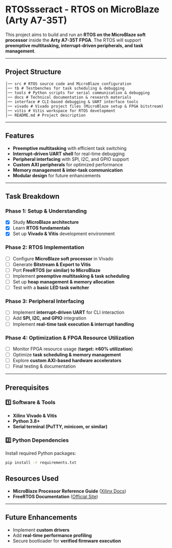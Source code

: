 # RTOSsseract - RTOS on MicroBlaze (Arty A7-35T)

This project aims to build and run an **RTOS on the MicroBlaze soft processor** inside the **Arty A7-35T FPGA**. The RTOS will support **preemptive multitasking, interrupt-driven peripherals, and task management**.

---

## Project Structure  

```
│── src # RTOS source code and MicroBlaze configuration
│── tb # Testbenches for task scheduling & debugging
│── tools # Python scripts for serial communication & debugging
│── docs # Technical documentation & research materials
│── interface # CLI-based debugging & UART interface tools
│── vivado # Vivado project files (MicroBlaze setup & FPGA bitstream)
│── vitis # Vitis workspace for RTOS development
│── README.md # Project description
```
---

## Features  

- **Preemptive multitasking** with efficient task switching  
- **Interrupt-driven UART shell** for real-time debugging  
- **Peripheral interfacing** with SPI, I2C, and GPIO support  
- **Custom AXI peripherals** for optimized performance  
- **Memory management & inter-task communication**  
- **Modular design** for future enhancements  

---

## Task Breakdown  

### **Phase 1: Setup & Understanding**  
- [x] Study **MicroBlaze architecture**  
- [x] Learn **RTOS fundamentals**  
- [x] Set up **Vivado & Vitis** development environment  

### **Phase 2: RTOS Implementation**  
- [ ] Configure **MicroBlaze soft processor** in Vivado  
- [ ] Generate **Bitstream & Export to Vitis**  
- [ ] Port **FreeRTOS (or similar) to MicroBlaze**  
- [ ] Implement **preemptive multitasking & task scheduling**  
- [ ] Set up **heap management & memory allocation**  
- [ ] Test with a **basic LED task switcher**  

### **Phase 3: Peripheral Interfacing**  
- [ ] Implement **interrupt-driven UART** for CLI interaction  
- [ ] Add **SPI, I2C, and GPIO** integration  
- [ ] Implement **real-time task execution & interrupt handling**  

### **Phase 4: Optimization & FPGA Resource Utilization**  
- [ ] Monitor FPGA resource usage (**target: ≥60% utilization**)  
- [ ] Optimize **task scheduling & memory management**  
- [ ] Explore **custom AXI-based hardware accelerators**  
- [ ] Final testing & documentation  

---

## Prerequisites  

### **1️⃣ Software & Tools**  
- **Xilinx Vivado & Vitis**   
- **Python 3.8+** 
- **Serial terminal (PuTTY, minicom, or similar)**  

### **2️⃣ Python Dependencies**  
Install required Python packages:  
```bash
pip install -r requirements.txt
```

## Resources Used  

- **MicroBlaze Processor Reference Guide** ([Xilinx Docs](https://docs.amd.com/r/en-US/ug984-vivado-microblaze-ref/MicroBlaze-Architecture))  
- **FreeRTOS Documentation** ([Official Site](https://www.freertos.org/Documentation/01-FreeRTOS-quick-start/01-Beginners-guide/01-RTOS-fundamentals))  

---

## Future Enhancements  

- Implement **custom drivers**  
- Add **real-time performance profiling**  
- Secure bootloader for **verified firmware execution**  
